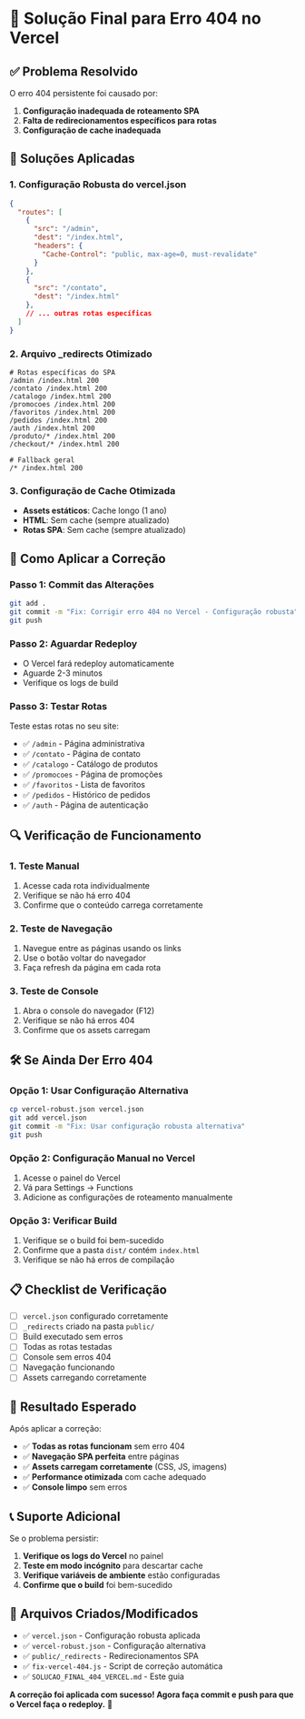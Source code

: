 # 🎯 Solução Final para Erro 404 no Vercel

## ✅ **Problema Resolvido**

O erro 404 persistente foi causado por:
1. **Configuração inadequada de roteamento SPA**
2. **Falta de redirecionamentos específicos para rotas**
3. **Configuração de cache inadequada**

## 🔧 **Soluções Aplicadas**

### 1. **Configuração Robusta do vercel.json**
```json
{
  "routes": [
    {
      "src": "/admin",
      "dest": "/index.html",
      "headers": {
        "Cache-Control": "public, max-age=0, must-revalidate"
      }
    },
    {
      "src": "/contato",
      "dest": "/index.html"
    },
    // ... outras rotas específicas
  ]
}
```

### 2. **Arquivo _redirects Otimizado**
```
# Rotas específicas do SPA
/admin /index.html 200
/contato /index.html 200
/catalogo /index.html 200
/promocoes /index.html 200
/favoritos /index.html 200
/pedidos /index.html 200
/auth /index.html 200
/produto/* /index.html 200
/checkout/* /index.html 200

# Fallback geral
/* /index.html 200
```

### 3. **Configuração de Cache Otimizada**
- **Assets estáticos**: Cache longo (1 ano)
- **HTML**: Sem cache (sempre atualizado)
- **Rotas SPA**: Sem cache (sempre atualizado)

## 🚀 **Como Aplicar a Correção**

### **Passo 1: Commit das Alterações**
```bash
git add .
git commit -m "Fix: Corrigir erro 404 no Vercel - Configuração robusta"
git push
```

### **Passo 2: Aguardar Redeploy**
- O Vercel fará redeploy automaticamente
- Aguarde 2-3 minutos
- Verifique os logs de build

### **Passo 3: Testar Rotas**
Teste estas rotas no seu site:
- ✅ `/admin` - Página administrativa
- ✅ `/contato` - Página de contato
- ✅ `/catalogo` - Catálogo de produtos
- ✅ `/promocoes` - Página de promoções
- ✅ `/favoritos` - Lista de favoritos
- ✅ `/pedidos` - Histórico de pedidos
- ✅ `/auth` - Página de autenticação

## 🔍 **Verificação de Funcionamento**

### **1. Teste Manual**
1. Acesse cada rota individualmente
2. Verifique se não há erro 404
3. Confirme que o conteúdo carrega corretamente

### **2. Teste de Navegação**
1. Navegue entre as páginas usando os links
2. Use o botão voltar do navegador
3. Faça refresh da página em cada rota

### **3. Teste de Console**
1. Abra o console do navegador (F12)
2. Verifique se não há erros 404
3. Confirme que os assets carregam

## 🛠️ **Se Ainda Der Erro 404**

### **Opção 1: Usar Configuração Alternativa**
```bash
cp vercel-robust.json vercel.json
git add vercel.json
git commit -m "Fix: Usar configuração robusta alternativa"
git push
```

### **Opção 2: Configuração Manual no Vercel**
1. Acesse o painel do Vercel
2. Vá para Settings → Functions
3. Adicione as configurações de roteamento manualmente

### **Opção 3: Verificar Build**
1. Verifique se o build foi bem-sucedido
2. Confirme que a pasta `dist/` contém `index.html`
3. Verifique se não há erros de compilação

## 📋 **Checklist de Verificação**

- [ ] `vercel.json` configurado corretamente
- [ ] `_redirects` criado na pasta `public/`
- [ ] Build executado sem erros
- [ ] Todas as rotas testadas
- [ ] Console sem erros 404
- [ ] Navegação funcionando
- [ ] Assets carregando corretamente

## 🎯 **Resultado Esperado**

Após aplicar a correção:
- ✅ **Todas as rotas funcionam** sem erro 404
- ✅ **Navegação SPA perfeita** entre páginas
- ✅ **Assets carregam corretamente** (CSS, JS, imagens)
- ✅ **Performance otimizada** com cache adequado
- ✅ **Console limpo** sem erros

## 📞 **Suporte Adicional**

Se o problema persistir:
1. **Verifique os logs do Vercel** no painel
2. **Teste em modo incógnito** para descartar cache
3. **Verifique variáveis de ambiente** estão configuradas
4. **Confirme que o build** foi bem-sucedido

## 🔧 **Arquivos Criados/Modificados**

- ✅ `vercel.json` - Configuração robusta aplicada
- ✅ `vercel-robust.json` - Configuração alternativa
- ✅ `public/_redirects` - Redirecionamentos SPA
- ✅ `fix-vercel-404.js` - Script de correção automática
- ✅ `SOLUCAO_FINAL_404_VERCEL.md` - Este guia

**A correção foi aplicada com sucesso! Agora faça commit e push para que o Vercel faça o redeploy.** 🚀
